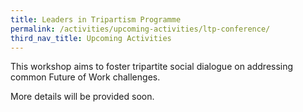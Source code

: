 ```yaml
---
title: Leaders in Tripartism Programme 
permalink: /activities/upcoming-activities/ltp-conference/
third_nav_title: Upcoming Activities
---
```

This workshop aims to foster tripartite social dialogue on addressing common Future of Work challenges. 

More details will be provided soon.

